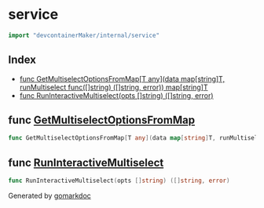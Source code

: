 <!-- gomarkdoc:embed:start -->

<!-- Code generated by gomarkdoc. DO NOT EDIT -->

# service

```go
import "devcontainerMaker/internal/service"
```

## Index

- [func GetMultiselectOptionsFromMap\[T any\]\(data map\[string\]T, runMultiselect func\(\[\]string\) \(\[\]string, error\)\) map\[string\]T](<#GetMultiselectOptionsFromMap>)
- [func RunInteractiveMultiselect\(opts \[\]string\) \(\[\]string, error\)](<#RunInteractiveMultiselect>)


<a name="GetMultiselectOptionsFromMap"></a>
## func [GetMultiselectOptionsFromMap](<https://github.com/lucasassuncao/devcontainerMaker/blob/main/internal/service/service.go#L30>)

```go
func GetMultiselectOptionsFromMap[T any](data map[string]T, runMultiselect func([]string) ([]string, error)) map[string]T
```



<a name="RunInteractiveMultiselect"></a>
## func [RunInteractiveMultiselect](<https://github.com/lucasassuncao/devcontainerMaker/blob/main/internal/service/service.go#L8>)

```go
func RunInteractiveMultiselect(opts []string) ([]string, error)
```



Generated by [gomarkdoc](<https://github.com/princjef/gomarkdoc>)


<!-- gomarkdoc:embed:end -->